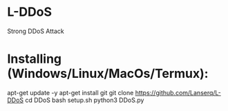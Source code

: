 # L-DDoS
Strong DDoS Attack
# Installing (Windows/Linux/MacOs/Termux):
apt-get update -y
apt-get install git
git clone https://github.com/Lanserq/L-DDoS
cd DDoS
bash setup.sh
python3 DDoS.py
